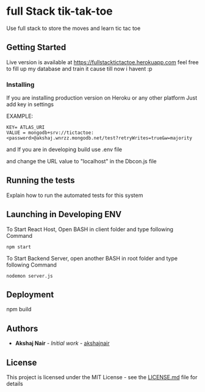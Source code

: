 # full Stack tik-tak-toe
 Use full stack to store the moves and learn tic tac toe

## Getting Started

Live version is available at https://fullstacktictactoe.herokuapp.com feel free to fill up my database and train it cause till now i havent :p


### Installing

If you are installing production version on Heroku or any other platform Just add key in settings 

EXAMPLE:

```
KEY= ATLAS_URI
VALUE = mongodb+srv://tictactoe:<password>@akshaj.wnrzz.mongodb.net/test?retryWrites=true&w=majority
```

and If you are in developing build use .env file

and change the URL value to "localhost" in the Dbcon.js file

## Running the tests

Explain how to run the automated tests for this system

## Launching in Developing ENV
To Start React Host, Open BASH in client folder and type following Command
```
npm start
```
To Start Backend Server, open another BASH in root folder and type following Command
```
nodemon server.js
```

## Deployment

npm build

## Authors

* **Akshaj Nair** - *Initial work* - [akshajnair](https://github.com/Akshajnair)

## License

This project is licensed under the MIT License - see the [LICENSE.md](LICENSE.md) file for details

